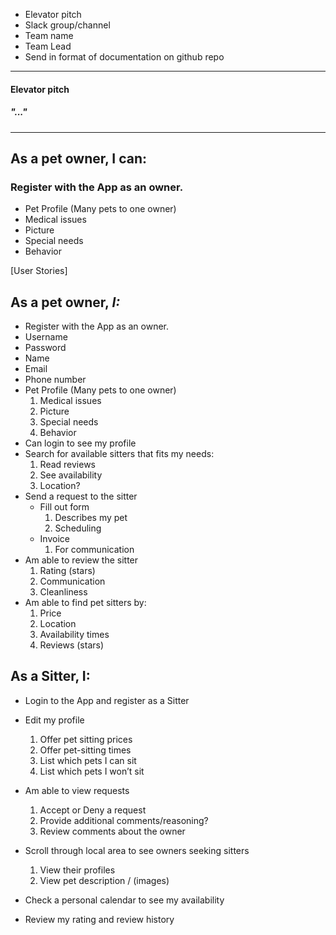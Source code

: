 - Elevator pitch
- Slack group/channel
- Team name
- Team Lead
- Send in format of documentation on github repo
-----------
#### Elevator pitch
##### "..."

-----------
## As a pet owner, I can:
### Register with the App as an owner.
  - Pet Profile (Many pets to one owner)
  - Medical issues
  - Picture
  - Special needs
  - Behavior


[User Stories]

## As a pet owner, *I:*
- Register with the App as an owner.
- Username
- Password
-  Name
- Email
- Phone number
- Pet Profile (Many pets to one owner)
  1. Medical issues
  2. Picture
  3. Special needs
  4. Behavior
- Can login to see my profile
- Search for available sitters that fits my needs:
  1. Read reviews
  2. See availability
  3. Location?
- Send a request to the sitter
  - Fill out form
     1. Describes my pet
     2. Scheduling
  - Invoice
     1. For communication
- Am able to review the sitter
  1. Rating (stars)
  2. Communication
  3. Cleanliness
- Am able to find pet sitters by:
  1. Price
  2. Location
  3. Availability times
  4. Reviews (stars)
## As a Sitter, I:
- Login to the App and register as a Sitter
- Edit my profile
  1. Offer pet sitting prices
  2. Offer pet-sitting times
  3. List which pets I can sit
  4. List which pets I won’t sit
- Am able to view requests
  1. Accept or Deny a request
  2. Provide additional comments/reasoning?
  3. Review comments about the owner
- Scroll through local area to see owners seeking sitters
  1. View their profiles
  2. View pet description / (images)
- Check a personal calendar to see my availability


- Review my rating and review history
